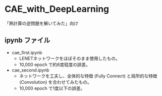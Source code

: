 # CAE_with_DeepLearning
「熱計算の逆問題を解いてみた」向け

## ipynb ファイル
- cae_first.ipynb
    - LENETネットワークをほぼそのまま使用したもの。
    - 10,000 epoch で約6度程度の誤差。
- cae_second.ipynb
    - ネットワークを工夫し、全体的な特徴 (Fully Connect) と局所的な特徴 (Convolution) を合わせてみたもの。
    - 10,000 epoch で1度以下の誤差。
